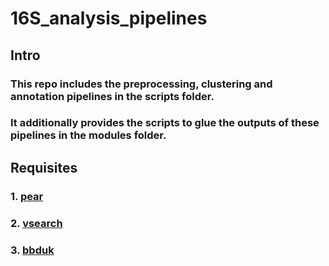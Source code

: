 # 16S_analysis_pipelines
## Intro
### This repo includes the preprocessing, clustering and annotation pipelines in the scripts folder.
### It additionally provides the scripts to glue the outputs of these pipelines in the modules folder.

## Requisites 
### 1. [pear](https://sco.h-its.org/exelixis/web/software/pear/doc.html)
### 2. [vsearch](https://github.com/torognes/vsearch)
### 3. [bbduk](https://sourceforge.net/projects/bbmap/)


